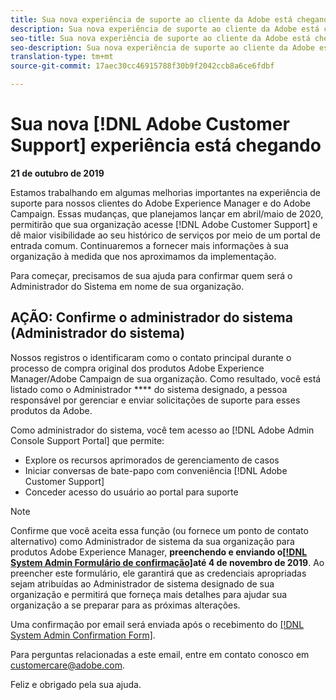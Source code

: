 ```yaml
---
title: Sua nova experiência de suporte ao cliente da Adobe está chegando - entre em contato com a implantação do AEM
description: Sua nova experiência de suporte ao cliente da Adobe está chegando - entre em contato com a implantação do AEM
seo-title: Sua nova experiência de suporte ao cliente da Adobe está chegando - entre em contato com a implantação do AEM
seo-description: Sua nova experiência de suporte ao cliente da Adobe está chegando - entre em contato com a implantação do AEM
translation-type: tm+mt
source-git-commit: 17aec30cc46915788f30b9f2042ccb8a6ce6fdbf

---
```



# Sua nova [!DNL Adobe Customer Support] experiência está chegando

**21 de outubro de 2019**

Estamos trabalhando em algumas melhorias importantes na experiência de suporte para nossos clientes do Adobe Experience Manager e do Adobe Campaign. Essas mudanças, que planejamos lançar em abril/maio de 2020, permitirão que sua organização acesse [!DNL Adobe Customer Support] e dê maior visibilidade ao seu histórico de serviços por meio de um portal de entrada comum. Continuaremos a fornecer mais informações à sua organização à medida que nos aproximamos da implementação.

Para começar, precisamos de sua ajuda para confirmar quem será o Administrador do Sistema em nome de sua organização.

## AÇÃO: Confirme o administrador do sistema (Administrador do sistema)

Nossos registros o identificaram como o contato principal durante o processo de compra original dos produtos Adobe Experience Manager/Adobe Campaign de sua organização. Como resultado, você está listado como o Administrador **** do sistema designado, a pessoa responsável por gerenciar e enviar solicitações de suporte para esses produtos da Adobe.

Como administrador do sistema, você tem acesso ao [!DNL Adobe Admin Console Support Portal] que permite:

* Explore os recursos aprimorados de gerenciamento de casos
* Iniciar conversas de bate-papo com conveniência [!DNL Adobe Customer Support]
* Conceder acesso do usuário ao portal para suporte

>[!NOTE]
>Confirme que você aceita essa função (ou fornece um ponto de contato alternativo) como Administrador de sistema da sua organização para produtos Adobe Experience Manager, **preenchendo e enviando o[[!DNL System Admin Formulário de confirmação]](https://adobe.allegiancetech.com/cgi-bin/qwebcorporate.dll?idx=N5M8RY)até 4 de novembro de 2019**.
>Ao preencher este formulário, ele garantirá que as credenciais apropriadas sejam atribuídas ao Administrador de sistema designado de sua organização e permitirá que forneça mais detalhes para ajudar sua organização a se preparar para as próximas alterações.

Uma confirmação por email será enviada após o recebimento do [[!DNL System Admin Confirmation Form]](https://adobe.allegiancetech.com/cgi-bin/qwebcorporate.dll?idx=N5M8RY).

Para perguntas relacionadas a este email, entre em contato conosco em customercare@adobe.com.

Feliz e obrigado pela sua ajuda.
